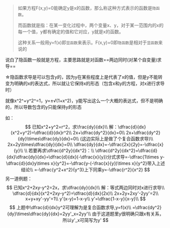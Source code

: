> 如果方程F(x,y)=0能确定y是x的函数，那么称这种方式表示的函数是`隐函数`。
>
> 而函数就是指：在某一变化过程中，两个变量x、y，对于某一范围内的x的每一个值，y都有确定的值和它对应，y就是x的函数。
>
> 这种关系一般用y=f(x)即`显函数`来表示。F(x,y)=0即`隐函数`是相对于`显函数`来说的

说白了隐函数一般就是方程，主要思路就是对函数==两边同时(对某个自变量)求导==

☆隐函数求导是可以包含y的，因为y在某些程度上是代表了x的值，但是y不能转变为明确的x的表达式，所以就让它保持x的形态（包含x和y的方程，对x进行求导时）

就像x^2^+y^2^=1，y=±√(1+x^2)，y能写出这么一个大概的表达式，但不是明确的，所以导数包含的y只能保持y的形态

如：
$$
已知x^2+y^2=r^2，求\frac{dy}{dx}\\
解：\dfrac{d}{dx}(x^2+y^2)=\dfrac{d}{dx}r^2\\
2x+\dfrac{dy^2}{dx}=0\\
2x+\dfrac{dy^2}{dy}\times\dfrac{dy}{dx}=0\\
(这边实际上是做了个复合函数求导)\\
2x+2y\times\dfrac{dy}{dx}=0\\
\dfrac{dy}{dx}=-\dfrac{2x}{2y}=-\dfrac{x}{y}\\
\\
若要再求\dfrac{d^2y}{dx^2}：\\
\dfrac{d^2y}{dx^2}=\dfrac{d}{dx}\dfrac{dy}{dx}=\dfrac{d}{dx}(-\dfrac{x}{y})分式求导=-\dfrac{1\times y-\dfrac{d}{dx}y\times x}{y^2}=-\dfrac{y-(-\frac{x}{y})\times x}{y^2}带入上述结论\\
=-\dfrac{y^2+x^2}{y^3}上下同乘y=-\dfrac{r^2}{x^2}
$$
另一道例题：
$$
已知x^2+2xy-y^2=2x，求\dfrac{dy}{dx}\\
解：等式两边同时对x进行求导\\
\dfrac{d}{dx}(x^2+2xy-y^2)=\dfrac{d}{dx}(2x)\\
2x+2y+2xy'-2yy'=2\\
x+y+xy'-yy'=1\\
y'(x-y)=1-x-y\\
y'=\dfrac{1-x-y}{x-y}\\
$$
$$
上题中\dfrac{d}{dx}y^2可理解为是复合函数求导,y=f(x)\\
=\dfrac{dy^2}{dy}\times\dfrac{dy}{dx}=2yy'_x=2yy'\\
由于这道题里y很明确只跟x有关系，所以y'_x可简写为y'
$$

 
